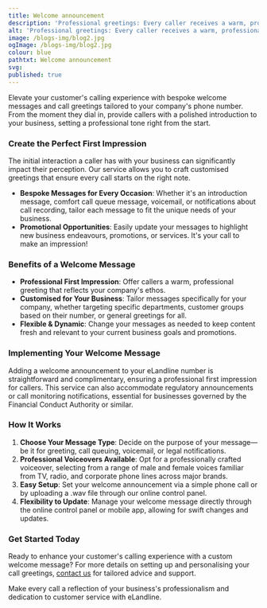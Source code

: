 ```yaml
---
title: Welcome announcement
description: 'Professional greetings: Every caller receives a warm, professional welcome.'
alt: 'Professional greetings: Every caller receives a warm, professional welcome.'
image: /blogs-img/blog2.jpg
ogImage: /blogs-img/blog2.jpg
colour: blue
pathtxt: Welcome announcement
svg: 
published: true
---
```



Elevate your customer's calling experience with bespoke welcome messages and call greetings tailored to your company's phone number. From the moment they dial in, provide callers with a polished introduction to your business, setting a professional tone right from the start.

### Create the Perfect First Impression

The initial interaction a caller has with your business can significantly impact their perception. Our service allows you to craft customised greetings that ensure every call starts on the right note.

- **Bespoke Messages for Every Occasion**: Whether it's an introduction message, comfort call queue message, voicemail, or notifications about call recording, tailor each message to fit the unique needs of your business.
- **Promotional Opportunities**: Easily update your messages to highlight new business endeavours, promotions, or services. It's your call to make an impression!

### Benefits of a Welcome Message

- **Professional First Impression**: Offer callers a warm, professional greeting that reflects your company's ethos.
- **Customised for Your Business**: Tailor messages specifically for your company, whether targeting specific departments, customer groups based on their number, or general greetings for all.
- **Flexible & Dynamic**: Change your messages as needed to keep content fresh and relevant to your current business goals and promotions.

### Implementing Your Welcome Message

Adding a welcome announcement to your eLandline number is straightforward and complimentary, ensuring a professional first impression for callers. This service can also accommodate regulatory announcements or call monitoring notifications, essential for businesses governed by the Financial Conduct Authority or similar.

### How It Works

1. **Choose Your Message Type**: Decide on the purpose of your message—be it for greeting, call queuing, voicemail, or legal notifications.
2. **Professional Voiceovers Available**: Opt for a professionally crafted voiceover, selecting from a range of male and female voices familiar from TV, radio, and corporate phone lines across major brands.
3. **Easy Setup**: Set your welcome announcement via a simple phone call or by uploading a .wav file through our online control panel.
4. **Flexibility to Update**: Manage your welcome message directly through the online control panel or mobile app, allowing for swift changes and updates.

### Get Started Today

Ready to enhance your customer's calling experience with a custom welcome message? For more details on setting up and personalising your call greetings, [contact us](#) for tailored advice and support.

Make every call a reflection of your business's professionalism and dedication to customer service with eLandline.

